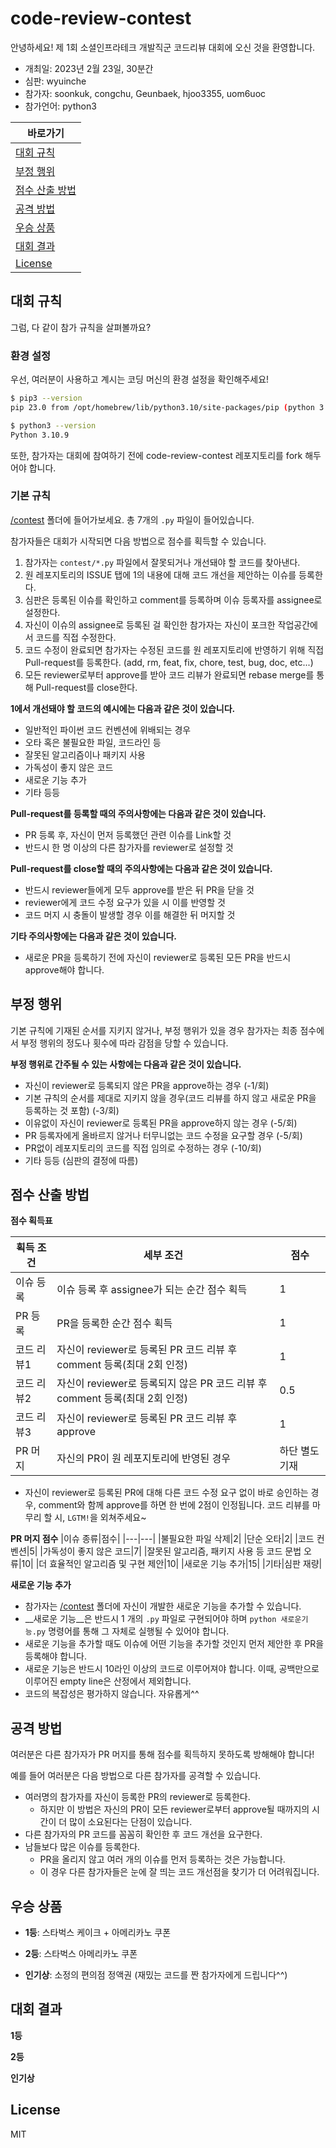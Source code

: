# code-review-contest

안녕하세요! 제 1회 소셜인프라테크 개발직군 코드리뷰 대회에 오신 것을 환영합니다.

* 개최일: 2023년 2월 23일, 30분간
* 심판: wyuinche
* 참가자: soonkuk, congchu, Geunbaek, hjoo3355, uom6uoc
* 참가언어: python3 

|바로가기|
|---|
|[대회 규칙](#대회-규칙)|
|[부정 행위](#부정-행위)|
|[점수 산출 방법](#점수-산출-방법)|
|[공격 방법](#공격-방법)|
|[우승 상품](#우승-상품)|
|[대회 결과](#대회-결과)|
|[License](#license)|

## 대회 규칙

그럼, 다 같이 참가 규칙을 살펴볼까요?

### 환경 설정

우선, 여러분이 사용하고 계시는 코딩 머신의 환경 설정을 확인해주세요!

```sh
$ pip3 --version
pip 23.0 from /opt/homebrew/lib/python3.10/site-packages/pip (python 3.10)

$ python3 --version
Python 3.10.9
```

또한, 참가자는 대회에 참여하기 전에 code-review-contest 레포지토리를 fork 해두어야 합니다.

### 기본 규칙

[/contest](/contest/) 폴더에 들어가보세요. 총 7개의 `.py` 파일이 들어있습니다.

참가자들은 대회가 시작되면 다음 방법으로 점수를 획득할 수 있습니다.

1. 참가자는 `contest/*.py` 파일에서 잘못되거나 개선돼야 할 코드를 찾아낸다.
2. 원 레포지토리의 ISSUE 탭에 1의 내용에 대해 코드 개선을 제안하는 이슈를 등록한다. 
3. 심판은 등록된 이슈를 확인하고 comment를 등록하며 이슈 등록자를 assignee로 설정한다.
4. 자신이 이슈의 assignee로 등록된 걸 확인한 참가자는 자신이 포크한 작업공간에서 코드를 직접 수정한다.
5. 코드 수정이 완료되면 참가자는 수정된 코드를 원 레포지토리에 반영하기 위해 직접 Pull-request를 등록한다. (add, rm, feat, fix, chore, test, bug, doc, etc...)
6. 모든 reviewer로부터 approve를 받아 코드 리뷰가 완료되면 rebase merge를 통해 Pull-request를 close한다.

__1에서 개선돼야 할 코드의 예시에는 다음과 같은 것이 있습니다.__
* 일반적인 파이썬 코드 컨벤션에 위배되는 경우
* 오타 혹은 불필요한 파일, 코드라인 등
* 잘못된 알고리즘이나 패키지 사용
* 가독성이 좋지 않은 코드
* 새로운 기능 추가
* 기타 등등

__Pull-request를 등록할 때의 주의사항에는 다음과 같은 것이 있습니다.__
* PR 등록 후, 자신이 먼저 등록했던 관련 이슈를 Link할 것
* 반드시 한 명 이상의 다른 참가자를 reviewer로 설정할 것

__Pull-request를 close할 때의 주의사항에는 다음과 같은 것이 있습니다.__
* 반드시 reviewer들에게 모두 approve를 받은 뒤 PR을 닫을 것
* reviewer에게 코드 수정 요구가 있을 시 이를 반영할 것
* 코드 머지 시 충돌이 발생할 경우 이를 해결한 뒤 머지할 것

__기타 주의사항에는 다음과 같은 것이 있습니다.__
* 새로운 PR을 등록하기 전에 자신이 reviewer로 등록된 모든 PR을 반드시 approve해야 합니다.

## 부정 행위

기본 규칙에 기재된 순서를 지키지 않거나, 부정 행위가 있을 경우 참가자는 최종 점수에서 부정 행위의 정도나 횟수에 따라 감점을 당할 수 있습니다.

__부정 행위로 간주될 수 있는 사항에는 다음과 같은 것이 있습니다.__
* 자신이 reviewer로 등록되지 않은 PR을 approve하는 경우 (-1/회)
* 기본 규칙의 순서를 제대로 지키지 않을 경우(코드 리뷰를 하지 않고 새로운 PR을 등록하는 것 포함) (-3/회)
* 이유없이 자신이 reviewer로 등록된 PR을 approve하지 않는 경우 (-5/회)
* PR 등록자에게 올바르지 않거나 터무니없는 코드 수정을 요구할 경우 (-5/회)
* PR없이 레포지토리의 코드를 직접 임의로 수정하는 경우 (-10/회)
* 기타 등등 (심판의 결정에 따름)

## 점수 산출 방법

__점수 획득표__

|획득 조건|세부 조건|점수|
|---|---|---|
|이슈 등록|이슈 등록 후 assignee가 되는 순간 점수 획득|1|
|PR 등록|PR을 등록한 순간 점수 획득|1|
|코드 리뷰1|자신이 reviewer로 등록된 PR 코드 리뷰 후 comment 등록(최대 2회 인정)|1|
|코드 리뷰2|자신이 reviewer로 등록되지 않은 PR 코드 리뷰 후 comment 등록(최대 2회 인정)|0.5|
|코드 리뷰3|자신이 reviewer로 등록된 PR 코드 리뷰 후 approve|1|
|PR 머지|자신의 PR이 원 레포지토리에 반영된 경우|하단 별도 기재|

* 자신이 reviewer로 등록된 PR에 대해 다른 코드 수정 요구 없이 바로 승인하는 경우, comment와 함께 approve를 하면 한 번에 2점이 인정됩니다. 코드 리뷰를 마무리 할 시, `LGTM!`을 외쳐주세요~

__PR 머지 점수__
|이슈 종류|점수|
|---|---|
|불필요한 파일 삭제|2|
|단순 오타|2|
|코드 컨벤션|5|
|가독성이 좋지 않은 코드|7|
|잘못된 알고리즘, 패키지 사용 등 코드 문법 오류|10|
|더 효율적인 알고리즘 및 구현 제안|10|
|새로운 기능 추가|15|
|기타|심판 재량|

__새로운 기능 추가__
* 참가자는 [/contest](/contest/) 폴더에 자신이 개발한 새로운 기능을 추가할 수 있습니다.
* __새로운 기능__은 반드시 1 개의 `.py` 파일로 구현되어야 하며 `python 새로운기능.py` 명령어를 통해 그 자체로 실행될 수 있어야 합니다.
* 새로운 기능을 추가할 때도 이슈에 어떤 기능을 추가할 것인지 먼저 제안한 후 PR을 등록해야 합니다.
* 새로운 기능은 반드시 10라인 이상의 코드로 이루어져야 합니다. 이때, 공백만으로 이루어진 empty line은 산정에서 제외합니다.
* 코드의 복잡성은 평가하지 않습니다. 자유롭게^^

## 공격 방법

여러분은 다른 참가자가 PR 머지를 통해 점수를 획득하지 못하도록 방해해야 합니다!

예를 들어 여러분은 다음 방법으로 다른 참가자를 공격할 수 있습니다.

* 여러명의 참가자를 자신이 등록한 PR의 reviewer로 등록한다.
  * 하지만 이 방법은 자신의 PR이 모든 reviewer로부터 approve될 때까지의 시간이 더 많이 소요된다는 단점이 있습니다.
* 다른 참가자의 PR 코드를 꼼꼼히 확인한 후 코드 개선을 요구한다.
* 남들보다 많은 이슈를 등록한다.
  * PR을 올리지 않고 여러 개의 이슈를 먼저 등록하는 것은 가능합니다.
  * 이 경우 다른 참가자들은 눈에 잘 띄는 코드 개선점을 찾기가 더 어려워집니다.

## 우승 상품

* __1등__: 스타벅스 케이크 + 아메리카노 쿠폰
* __2등__: 스타벅스 아메리카노 쿠폰

* __인기상__: 소정의 편의점 정액권 (재밌는 코드를 짠 참가자에게 드립니다^^)

## 대회 결과

__1등__

__2등__

__인기상__

## License

MIT